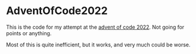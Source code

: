 # AdventOfCode2022
This is the code for my attempt at the [advent of code 2022](https://adventofcode.com). Not going for points or anything.

Most of this is quite inefficient, but it works, and very much could be worse.
